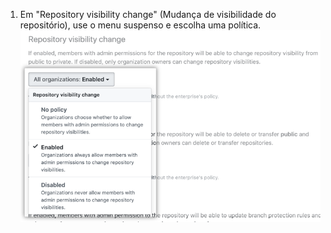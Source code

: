1. Em "Repository visibility change" (Mudança de visibilidade do repositório), use o menu suspenso e escolha uma política. ![Menu suspenso com opções de política de visibilidade do repositório](/assets/images/help/business-accounts/repository-visibility-policy-drop-down.png)
